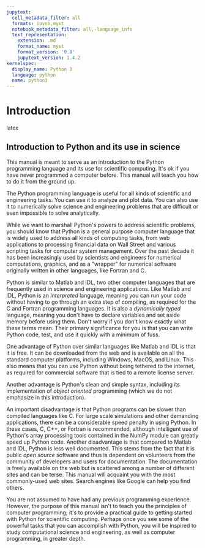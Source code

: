 ```yaml
---
jupytext:
  cell_metadata_filter: all
  formats: ipynb,myst
  notebook_metadata_filter: all,-language_info
  text_representation:
    extension: .md
    format_name: myst
    format_version: '0.8'
    jupytext_version: 1.4.2
kernelspec:
  display_name: Python 3
  language: python
  name: python3
---
```


Introduction
============

latex

Introduction to Python and its use in science
---------------------------------------------

This manual is meant to serve as an introduction to the Python
programming language and its use for scientific computing. It's ok if
you have never programmed a computer before. This manual will teach you
how to do it from the ground up.

The Python programming language is useful for all kinds of scientific
and engineering tasks. You can use it to analyze and plot data. You can
also use it to numerically solve science and engineering problems that
are difficult or even impossible to solve analytically.

While we want to marshall Python's powers to address scientific
problems, you should know that Python is a general purpose computer
language that is widely used to address all kinds of computing tasks,
from web applications to processing financial data on Wall Street and
various scripting tasks for computer system management. Over the past
decade it has been increasingly used by scientists and engineers for
numerical computations, graphics, and as a "wrapper" for numerical
software originally written in other languages, like Fortran and C.

Python is similar to Matlab and IDL, two other computer languages that
are frequently used in science and engineering applications. Like Matlab
and IDL, Python is an *interpreted* language, meaning you can run your
code without having to go through an extra step of compiling, as
required for the C and Fortran programming languages. It is also a
*dynamically typed* language, meaning you don't have to declare
variables and set aside memory before using them. Don't worry if you
don't know exactly what these terms mean. Their primary significance for
you is that you can write Python code, test, and use it quickly with a
minimum of fuss.

One advantage of Python over similar languages like Matlab and IDL is
that it is free. It can be downloaded from the web and is available on
all the standard computer platforms, including Windows, MacOS, and
Linux. This also means that you can use Python without being tethered to
the internet, as required for commercial software that is tied to a
remote license server.

Another advantage is Python's clean and simple syntax, including its
implementation of *object oriented* programming (which we do not
emphasize in this introduction).

An important disadvantage is that Python programs can be slower than
compiled languages like C. For large scale simulations and other
demanding applications, there can be a considerable speed penalty in
using Python. In these cases, C, C++, or Fortran is recommended,
although intelligent use of Python's array processing tools contained in
the NumPy module can greatly speed up Python code. Another disadvantage
is that compared to Matlab and IDL, Python is less well documented. This
stems from the fact that it is public *open source* software and thus is
dependent on volunteers from the community of developers and users for
documentation. The documentation is freely available on the web but is
scattered among a number of different sites and can be terse. This
manual will acquaint you with the most commonly-used web sites. Search
engines like Google can help you find others.

You are not assumed to have had any previous programming experience.
However, the purpose of this manual isn't to teach you the principles of
computer programming; it's to provide a practical guide to getting
started with Python for scientific computing. Perhaps once you see some
of the powerful tasks that you can accomplish with Python, you will be
inspired to study computational science and engineering, as well as
computer programming, in greater depth.
